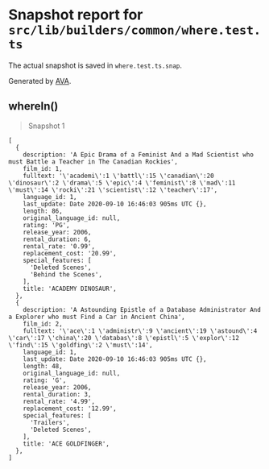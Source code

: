 # Snapshot report for `src/lib/builders/common/where.test.ts`

The actual snapshot is saved in `where.test.ts.snap`.

Generated by [AVA](https://avajs.dev).

## whereIn()

> Snapshot 1

    [
      {
        description: 'A Epic Drama of a Feminist And a Mad Scientist who must Battle a Teacher in The Canadian Rockies',
        film_id: 1,
        fulltext: '\'academi\':1 \'battl\':15 \'canadian\':20 \'dinosaur\':2 \'drama\':5 \'epic\':4 \'feminist\':8 \'mad\':11 \'must\':14 \'rocki\':21 \'scientist\':12 \'teacher\':17',
        language_id: 1,
        last_update: Date 2020-09-10 16:46:03 905ms UTC {},
        length: 86,
        original_language_id: null,
        rating: 'PG',
        release_year: 2006,
        rental_duration: 6,
        rental_rate: '0.99',
        replacement_cost: '20.99',
        special_features: [
          'Deleted Scenes',
          'Behind the Scenes',
        ],
        title: 'ACADEMY DINOSAUR',
      },
      {
        description: 'A Astounding Epistle of a Database Administrator And a Explorer who must Find a Car in Ancient China',
        film_id: 2,
        fulltext: '\'ace\':1 \'administr\':9 \'ancient\':19 \'astound\':4 \'car\':17 \'china\':20 \'databas\':8 \'epistl\':5 \'explor\':12 \'find\':15 \'goldfing\':2 \'must\':14',
        language_id: 1,
        last_update: Date 2020-09-10 16:46:03 905ms UTC {},
        length: 48,
        original_language_id: null,
        rating: 'G',
        release_year: 2006,
        rental_duration: 3,
        rental_rate: '4.99',
        replacement_cost: '12.99',
        special_features: [
          'Trailers',
          'Deleted Scenes',
        ],
        title: 'ACE GOLDFINGER',
      },
    ]
